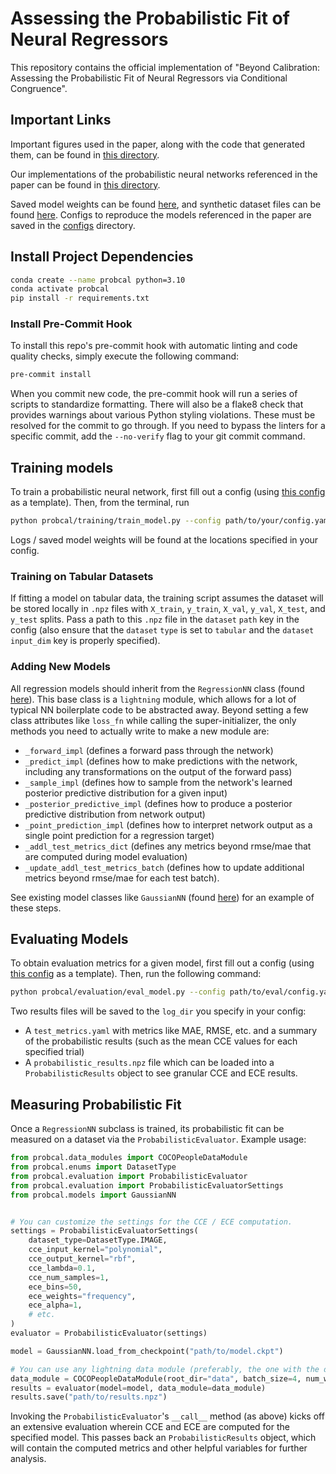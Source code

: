 # Assessing the Probabilistic Fit of Neural Regressors

This repository contains the official implementation of "Beyond Calibration: Assessing the Probabilistic Fit of Neural Regressors via Conditional Congruence".

## Important Links

Important figures used in the paper, along with the code that generated them, can be found in [this directory](probcal/figures).

Our implementations of the probabilistic neural networks referenced in the paper can be found in [this directory](probcal/models).

Saved model weights can be found [here](weights), and synthetic dataset files can be found [here](data). Configs to reproduce the models referenced in the paper are saved in the [configs](configs) directory.

## Install Project Dependencies

```bash
conda create --name probcal python=3.10
conda activate probcal
pip install -r requirements.txt
```

### Install Pre-Commit Hook

To install this repo's pre-commit hook with automatic linting and code quality checks, simply execute the following command:

```bash
pre-commit install
```

When you commit new code, the pre-commit hook will run a series of scripts to standardize formatting. There will also be a flake8 check that provides warnings about various Python styling violations. These must be resolved for the commit to go through. If you need to bypass the linters for a specific commit, add the `--no-verify` flag to your git commit command.

## Training models

To train a probabilistic neural network, first fill out a config (using [this config](probcal/training/sample_train_config.yaml) as a template). Then, from the terminal, run

```bash
python probcal/training/train_model.py --config path/to/your/config.yaml
```

Logs / saved model weights will be found at the locations specified in your config.

### Training on Tabular Datasets

If fitting a model on tabular data, the training script assumes the dataset will be stored locally in `.npz` files with `X_train`, `y_train`, `X_val`, `y_val`, `X_test`, and `y_test` splits. Pass a path to this `.npz` file in the `dataset` `path` key in the config (also ensure that the `dataset` `type` is set to `tabular` and the `dataset` `input_dim` key is properly specified).

### Adding New Models

All regression models should inherit from the `RegressionNN` class (found [here](probcal/models/regression_nn.py)). This base class is a `lightning` module, which allows for a lot of typical NN boilerplate code to be abstracted away. Beyond setting a few class attributes like `loss_fn` while calling the super-initializer, the only methods you need to actually write to make a new module are:

- `_forward_impl` (defines a forward pass through the network)
- `_predict_impl` (defines how to make predictions with the network, including any transformations on the output of the forward pass)
- `_sample_impl` (defines how to sample from the network's learned posterior predictive distribution for a given input)
- `_posterior_predictive_impl` (defines how to produce a posterior predictive distribution from network output)
- `_point_prediction_impl` (defines how to interpret network output as a single point prediction for a regression target)
- `_addl_test_metrics_dict` (defines any metrics beyond rmse/mae that are computed during model evaluation)
- `_update_addl_test_metrics_batch` (defines how to update additional metrics beyond rmse/mae for each test batch).

See existing model classes like `GaussianNN` (found [here](probcal/models/gaussian_nn.py)) for an example of these steps.

## Evaluating Models

To obtain evaluation metrics for a given model, first fill out a config (using [this config](probcal/evaluation/sample_eval_config.yaml) as a template).
Then, run the following command:

```bash
python probcal/evaluation/eval_model.py --config path/to/eval/config.yaml
```

Two results files will be saved to the `log_dir` you specify in your config:

- A `test_metrics.yaml` with metrics like MAE, RMSE, etc. and a summary of the probabilistic results (such as the mean CCE values for each specified trial)
- A `probabilistic_results.npz` file which can be loaded into a `ProbabilisticResults` object to see granular CCE and ECE results.

## Measuring Probabilistic Fit

Once a `RegressionNN` subclass is trained, its probabilistic fit can be measured on a dataset via the `ProbabilisticEvaluator`. Example usage:

```python
from probcal.data_modules import COCOPeopleDataModule
from probcal.enums import DatasetType
from probcal.evaluation import ProbabilisticEvaluator
from probcal.evaluation import ProbabilisticEvaluatorSettings
from probcal.models import GaussianNN


# You can customize the settings for the CCE / ECE computation.
settings = ProbabilisticEvaluatorSettings(
    dataset_type=DatasetType.IMAGE,
    cce_input_kernel="polynomial",
    cce_output_kernel="rbf",
    cce_lambda=0.1,
    cce_num_samples=1,
    ece_bins=50,
    ece_weights="frequency",
    ece_alpha=1,
    # etc.
)
evaluator = ProbabilisticEvaluator(settings)

model = GaussianNN.load_from_checkpoint("path/to/model.ckpt")

# You can use any lightning data module (preferably, the one with the dataset the model was trained on).
data_module = COCOPeopleDataModule(root_dir="data", batch_size=4, num_workers=0, persistent_workers=False)
results = evaluator(model=model, data_module=data_module)
results.save("path/to/results.npz")
```

Invoking the `ProbabilisticEvaluator`'s `__call__` method (as above) kicks off an extensive evaluation wherein CCE and ECE are computed for the specified model. This passes back an `ProbabilisticResults` object, which will contain the computed metrics and other helpful variables for further analysis.
